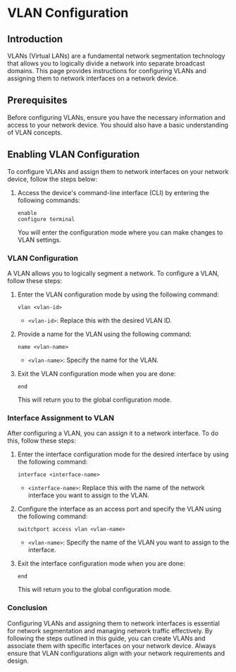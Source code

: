 
# VLAN Configuration

## Introduction

VLANs (Virtual LANs) are a fundamental network segmentation technology that allows you to logically divide a network into separate broadcast domains. This page provides instructions for configuring VLANs and assigning them to network interfaces on a network device.

## Prerequisites

Before configuring VLANs, ensure you have the necessary information and access to your network device. You should also have a basic understanding of VLAN concepts.

## Enabling VLAN Configuration

To configure VLANs and assign them to network interfaces on your network device, follow the steps below:

1. Access the device's command-line interface (CLI) by entering the following commands:

   ```
   enable
   configure terminal
   ```

   You will enter the configuration mode where you can make changes to VLAN settings.

### VLAN Configuration

A VLAN allows you to logically segment a network. To configure a VLAN, follow these steps:


1. Enter the VLAN configuration mode by using the following command:
   ```
   vlan <vlan-id>
   ```

   - `<vlan-id>`: Replace this with the desired VLAN ID.

2. Provide a name for the VLAN using the following command:

   ```
   name <vlan-name>
   ```

   - `<vlan-name>`: Specify the name for the VLAN.

3. Exit the VLAN configuration mode when you are done:

   ```
   end
   ```

   This will return you to the global configuration mode.

### Interface Assignment to VLAN

After configuring a VLAN, you can assign it to a network interface. To do this, follow these steps:

1. Enter the interface configuration mode for the desired interface by using the following command:

   ```
   interface <interface-name>
   ```

   - `<interface-name>`: Replace this with the name of the network interface you want to assign to the VLAN.

2. Configure the interface as an access port and specify the VLAN using the following command:

   ```
   switchport access vlan <vlan-name>
   ```

   - `<vlan-name>`: Specify the name of the VLAN you want to assign to the interface.

3. Exit the interface configuration mode when you are done:

   ```
   end
   ```

   This will return you to the global configuration mode.

### Conclusion

Configuring VLANs and assigning them to network interfaces is essential for network segmentation and managing network traffic effectively. By following the steps outlined in this guide, you can create VLANs and associate them with specific interfaces on your network device. Always ensure that VLAN configurations align with your network requirements and design.
